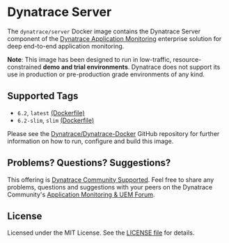 # Dynatrace Server

The `dynatrace/server` Docker image contains the Dynatrace Server component of the [Dynatrace Application Monitoring](http://www.dynatrace.com/docker) enterprise solution for deep end-to-end application monitoring.

**Note**: This image has been designed to run in low-traffic, resource-constrained **demo and trial environments**. Dynatrace does not support its use in production or pre-production grade environments of any kind.

## Supported Tags

- `6.2`, `latest` [(Dockerfile)](https://github.com/Dynatrace/Dynatrace-Docker/blob/6.2/Dynatrace-Server/Dockerfile)
- `6.2-slim`, `slim` [(Dockerfile)](https://github.com/Dynatrace/Dynatrace-Docker/blob/6.2/Dynatrace-Server/Dockerfile.slim)

Please see the [Dynatrace/Dynatrace-Docker](https://github.com/Dynatrace/Dynatrace-Docker/tree/6.2/Dynatrace-Server) GitHub repository for further information on how to run, configure and build this image.

## Problems? Questions? Suggestions?

This offering is [Dynatrace Community Supported](https://community.dynatrace.com/community/display/DL/Support+Levels#SupportLevels-Communitysupported/NotSupportedbyDynatrace(providedbyacommunitymember)). Feel free to share any problems, questions and suggestions with your peers on the Dynatrace Community's [Application Monitoring & UEM Forum](https://answers.dynatrace.com/spaces/146/index.html).

## License

Licensed under the MIT License. See the [LICENSE file](https://github.com/Dynatrace/Dynatrace-Docker/blob/6.2/Dynatrace-Server/LICENSE) for details.